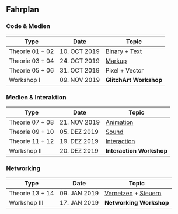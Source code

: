 ## Fahrplan
### Code & Medien

| Type            | Date           | Topic          |
|-----------------|----------------|----------------|
| Theorie 01 + 02 | 10. OCT 2019   | [Binary](01-Codes/01-Codes-01-Binary) + [Text](01-Codes/01-Codes-02-Text)  |
| Theorie 03 + 04 | 24. OCT 2019   | [Markup](01-Codes/01-Codes-03-Markup) |
| Theorie 05 + 06 | 31. OCT 2019   | Pixel + Vector |
| Workshop I      | 09. NOV 2019   | **GlitchArt Workshop** |

### Medien & Interaktion


| Type            | Date           | Topic              |
|-----------------|----------------|--------------------|
| Theorie 07 + 08 | 21. NOV 2019   | [Animation](02-Medien/02-Medien-03-Animation)  |
| Theorie 09 + 10 | 05. DEZ 2019   | [Sound](02-Medien/02-Medien-04-Sound)         |
| Theorie 11 + 12 | 19. DEZ 2019   | [Interaction](02-Medien/02-Medien-05-Interaction)  |
| Workshop II     | 20. DEZ 2019   | **Interaction Workshop** |

### Networking

| Type            | Date           | Topic               |
|-----------------|----------------|---------------------|
| Theorie 13 + 14 | 09. JAN 2019   | [Vernetzen](04-Networking/04-Networking-03-Vernetzen)  + [Steuern](04-Networking/04-Networking-03-Steuern)  |
| Workshop III    | 17. JAN 2019   | **Networking Workshop** |  

